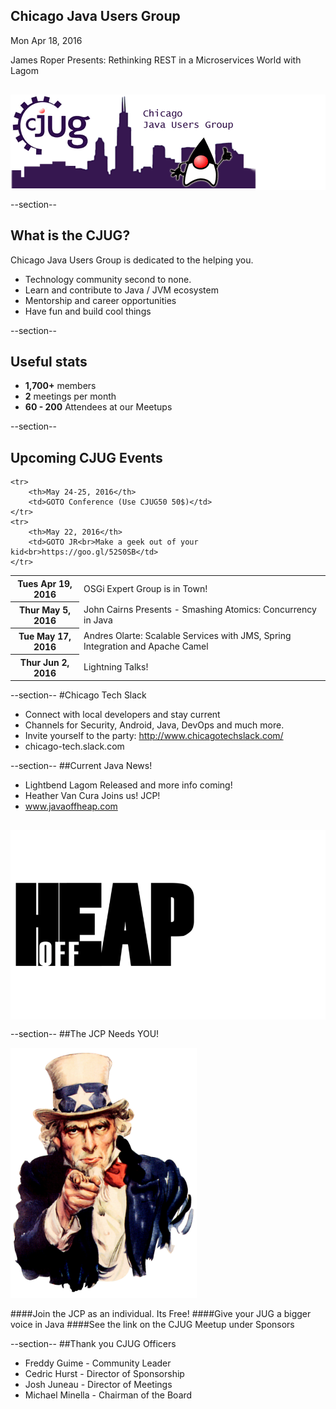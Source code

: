 ## Chicago Java Users Group

Mon Apr 18, 2016

James Roper Presents: Rethinking REST in a Microservices World with Lagom
<div style="background-color: white; margin-top: 30px;">
	<img src="images/cjug.gif" style="border: none; box-shadow: none;"/>
</div>

--section--
## What is the CJUG?
Chicago Java Users Group is dedicated to the helping you.

* Technology community second to none.
* Learn and contribute to Java / JVM ecosystem
* Mentorship and career opportunities
* Have fun and build cool things

--section--

## Useful stats

* **1,700+** members
* **2** meetings per month
* **60 - 200** Attendees at our Meetups

--section--

## Upcoming CJUG Events

<table class="upcoming-events">
	<tr>
		<th>Tues Apr 19, 2016</th>
		<td>OSGi Expert Group is in Town!
		</td>
	</tr>
	<tr>
		<th>Thur May 5, 2016</th>
		<td>John Cairns Presents - Smashing Atomics: Concurrency in Java</td>
		</tr>
		<tr>
		<th>Tue May 17, 2016</th>
		<td>Andres Olarte: Scalable Services with JMS, Spring Integration and Apache Camel</td>
		</tr>
		<tr>
		<th>Thur Jun 2, 2016</th>
		<td>Lightning Talks!</td>
		</tr>
		
	<tr>
		<th>May 24-25, 2016</th>
		<td>GOTO Conference (Use CJUG50 50$)</td>
	</tr>
	<tr>
		<th>May 22, 2016</th>
		<td>GOTO JR<br>Make a geek out of your kid<br>https://goo.gl/52S0SB</td>
	</tr>	
</table>


--section--
#Chicago Tech Slack
* Connect with local developers and stay current
* Channels for Security, Android, Java, DevOps and much more.
* Invite yourself to the party: http://www.chicagotechslack.com/
* chicago-tech.slack.com


--section--
##Current Java News!
* Lightbend Lagom Released and more info coming!
* Heather Van Cura Joins us!  JCP!
* www.javaoffheap.com

<div style="background-color: white; margin-top: 30px;">
	<img src="images/offheap.png" style="border: none; box-shadow: none;" width=300 height=300/>
</div>


--section--
##The JCP Needs YOU!

<img src="images/Uncle_Sam.jpg" style="height:400px"/>

####Join the JCP as an individual.  Its Free!
####Give your JUG a bigger voice in Java
####See the link on the CJUG Meetup under Sponsors


--section--
##Thank you CJUG Officers

* Freddy Guime    - Community Leader
* Cedric Hurst    - Director of Sponsorship
* Josh Juneau     - Director of Meetings
* Michael Minella - Chairman of the Board


